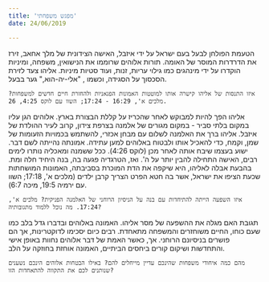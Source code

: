 ```yaml
---
title: 'מפגש משפחתי'
date: 24/06/2019

---
```


הטעמת הפולחן לבעל בעם ישראל על ידי איזבל, האישה הצידונית של מלך אחאב, זירז את הדרדרות המוסר של האומה. תורות אלוהים שרוממו את הנישואין, משפחה, ומיניות הוקדרו על ידי מינהגים כמו גילוי עריות, זנות, ועוד סטיות מיניות. אליהו צעד לזירת הסכסוך על הסגידה, וכשמו , "אלי-יה-הוא," גער בבעל.

`איזו התנסות של אליהו קישרה אותו למוטטות האמונות הפגאניות ולהחזרת חיים חדשים למשפחות? מלכים א', 16:29 - 17:24; השוו עם לוקס 4:25, 26.`

אליהו הפך להיות למבוקש לאחר שהכריז על קללת הבצורת בארץ. אלוהים הגן עליו במקום בלתי סביר - במקום מגורים של אלמנה בצרפת צידון, קרוב לעיר ההולדת של איזבל. אליהו ברך את האלמנה לשלום עם מבחן אכזרי, להשתמש בכמויות הזעומות של שמן, וקמח, כדי להאכיל אותו ולבטוח באלוהים למען עתידה. אמונתה נהייתה לשם דבר. ישוע בעצמו שיבח אותה לאחר מכן (לוקס 4:26). ככל ששמנה ומאכליה נותרו לימים רבים, האישה התחילה להבין יותר על ה'. ואז, הטרגדיה פגעה בה, בנה היחיד חלה ומת. בהבעת אבלה לאליהו, היא שיקפה את הדת המוכרת בסביבתה, האמונות המושחתות שכעת הציפו את ישראל, אשר בה חטא הפרט הצריך קרבן ילדים (מלכים א', 17:18; השוו עם ירמיה 19:5, מיכה 6:7).

`איזו השפעה הייתה להתיחדות עם בנה על הניסיון הרוחני של האלמנה הפניקית? מלכים א', 17:24. מה נוכל ללמוד מתגובותיה?`

תגובת האם מגלה את ההשפעה של מסר אליהו. האמונה באלוהים ובדברו גדל בלב כמו שעם כוחו, החיים משוחזרים והמשפחה מתאחדת. רבים כיום יסכימו לדוקטרינות, אך הם פושרים בניסיונם הרוחני. אך, כאשר האמת של דבר אלוהים נחוות באופן אישי והתחדשות ושיקום קורים ביחסים הביתיים, האמונה אוחזת בחוזקה על הלב.

`מהם כמה איחודי משפחות שהינכם עדיין מייחלים להם? באילו הבטחות אלוהים הינכם נשענים שנותנים לכם את התקווה להתאחדות הזו?`